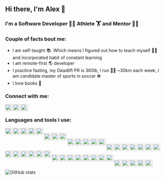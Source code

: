 ## Hi there, I'm Alex 👋

### I'm a Software Developer 🧑‍💻  Athlete️ 🏋️ and Mentor 👨‍🏫

### Couple of facts bout me:
- I am self-taught 📚. Which means I figured out how to teach myself 👨‍🏫 and incorporated habit of constant learning
- I am remote-first 🌎 developer
- I practice fasting, my Deadlift PR is 360lb, I run 🏃‍♂️ ~30km each week, I am candidate master of sports in soccer ⚽️
- I love books 📖 


### Connect with me:
[<img align="left" alt="maistrovas | Twitter" width="22px" src="https://cdn.jsdelivr.net/npm/simple-icons@v3/icons/twitter.svg" />][twitter]
[<img align="left" alt="maistrovas | LinkedIn" width="22px" src="https://cdn.jsdelivr.net/npm/simple-icons@v3/icons/linkedin.svg" />][linkedin]
[<img align="left" alt="maistrovas | Facebook" width="22px" src="https://cdn.jsdelivr.net/npm/simple-icons@v3/icons/facebook.svg" />][facebook]

<br/>

### Languages and tools I use:
<img align="left" alt="Python" width="22px" src="https://cdn.jsdelivr.net/npm/simple-icons@v3/icons/python.svg"/>
<img align="left" alt="Python" width="22px" src="https://cdn.jsdelivr.net/npm/simple-icons@v3/icons/javascript.svg"/>
<img align="left" alt="Python" width="22px" src="https://cdn.jsdelivr.net/npm/simple-icons@v3/icons/typescript.svg"/>
<img align="left" alt="Python" width="22px" src="https://cdn.jsdelivr.net/npm/simple-icons@v3/icons/html5.svg"/>
<img align="left" alt="Python" width="22px" src="https://cdn.jsdelivr.net/npm/simple-icons@v3/icons/css3.svg"/><br/>
<img align="left" alt="Python" width="22px" src="https://cdn.jsdelivr.net/npm/simple-icons@v3/icons/django.svg"/>
<img align="left" alt="Python" width="22px" src="https://cdn.jsdelivr.net/npm/simple-icons@v3/icons/flask.svg"/>
<img align="left" alt="Python" width="22px" src="https://cdn.jsdelivr.net/npm/simple-icons@v3/icons/bootstrap.svg"/><br/>
<img align="left" alt="Python" width="22px" src="https://cdn.jsdelivr.net/npm/simple-icons@v3/icons/postgresql.svg"/>
<img align="left" alt="Python" width="22px" src="https://cdn.jsdelivr.net/npm/simple-icons@v3/icons/mysql.svg"/>
<img align="left" alt="Python" width="22px" src="https://cdn.jsdelivr.net/npm/simple-icons@v3/icons/elasticsearch.svg"/>
<img align="left" alt="Python" width="22px" src="https://cdn.jsdelivr.net/npm/simple-icons@v3/icons/apachecassandra.svg"/>
<img align="left" alt="Python" width="22px" src="https://cdn.jsdelivr.net/npm/simple-icons@v3/icons/redis.svg"/><br/>
<img align="left" alt="Python" width="22px" src="https://cdn.jsdelivr.net/npm/simple-icons@v3/icons/linux.svg"/>
<img align="left" alt="Python" width="22px" src="https://cdn.jsdelivr.net/npm/simple-icons@v3/icons/nginx.svg"/>
<img align="left" alt="Python" width="22px" src="https://cdn.jsdelivr.net/npm/simple-icons@v3/icons/docker.svg"/>
<img align="left" alt="Python" width="22px" src="https://cdn.jsdelivr.net/npm/simple-icons@v3/icons/kubernetes.svg"/>
<img align="left" alt="Python" width="22px" src="https://cdn.jsdelivr.net/npm/simple-icons@v3/icons/jenkins.svg"/>
<img align="left" alt="Python" width="22px" src="https://cdn.jsdelivr.net/npm/simple-icons@v3/icons/terraform.svg"/>
<img align="left" alt="Python" width="22px" src="https://cdn.jsdelivr.net/npm/simple-icons@v3/icons/ansible.svg"/>
<img align="left" alt="Python" width="22px" src="https://cdn.jsdelivr.net/npm/simple-icons@v3/icons/digitalocean.svg"/>
<img align="left" alt="Python" width="22px" src="https://cdn.jsdelivr.net/npm/simple-icons@v3/icons/amazonaws.svg"/>
<img align="left" alt="Python" width="22px" src="https://cdn.jsdelivr.net/npm/simple-icons@v3/icons/heroku.svg"/><br/>
<img align="left" alt="Python" width="22px" src="https://cdn.jsdelivr.net/npm/simple-icons@v3/icons/prometheus.svg"/>
<img align="left" alt="Python" width="22px" src="https://cdn.jsdelivr.net/npm/simple-icons@v3/icons/newrelic.svg"/>
<img align="left" alt="Python" width="22px" src="https://cdn.jsdelivr.net/npm/simple-icons@v3/icons/sentry.svg"/><br/>
<img align="left" alt="Python" width="22px" src="https://cdn.jsdelivr.net/npm/simple-icons@v3/icons/pycharm.svg"/>
<img align="left" alt="Python" width="22px" src="https://cdn.jsdelivr.net/npm/simple-icons@v3/icons/sublimetext.svg"/>
<img align="left" alt="Python" width="22px" src="https://cdn.jsdelivr.net/npm/simple-icons@v3/icons/powershell.svg"/>
<img align="left" alt="Python" width="22px" src="https://cdn.jsdelivr.net/npm/simple-icons@v3/icons/git.svg"/>
<img align="left" alt="Python" width="22px" src="https://cdn.jsdelivr.net/npm/simple-icons@v3/icons/github.svg"/>
<img align="left" alt="Python" width="22px" src="https://cdn.jsdelivr.net/npm/simple-icons@v3/icons/celery.svg"/>
<img align="left" alt="Python" width="22px" src="https://cdn.jsdelivr.net/npm/simple-icons@v3/icons/swagger.svg"/>
<img align="left" alt="Python" width="22px" src="https://cdn.jsdelivr.net/npm/simple-icons@v3/icons/postman.svg"/><br/>
<img align="left" alt="Python" width="22px" src="https://cdn.jsdelivr.net/npm/simple-icons@v3/icons/slack.svg"/>
<img align="left" alt="Python" width="22px" src="https://cdn.jsdelivr.net/npm/simple-icons@v3/icons/zoom.svg"/>
<img align="left" alt="Python" width="22px" src="https://cdn.jsdelivr.net/npm/simple-icons@v3/icons/googlehangoutsmeet.svg"/>
<img align="left" alt="Python" width="22px" src="https://cdn.jsdelivr.net/npm/simple-icons@v3/icons/jira.svg"/>
<img align="left" alt="Python" width="22px" src="https://cdn.jsdelivr.net/npm/simple-icons@v3/icons/todoist.svg"/>

<br/>

![GitHub stats](https://github-readme-stats.vercel.app/api?username=maistrovas&count_private=true&show_icons=true&theme=dark)


[twitter]: https://twitter.com/maistrovas
[linkedin]: https://linkedin.com/in/maistrovas
[facebook]: https://www.facebook.com/maistrovas
